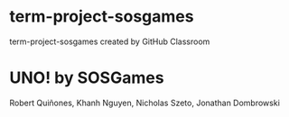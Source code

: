 # term-project-sosgames

term-project-sosgames created by GitHub Classroom

# UNO! by SOSGames

Robert Quiñones, Khanh Nguyen, Nicholas Szeto, Jonathan Dombrowski
